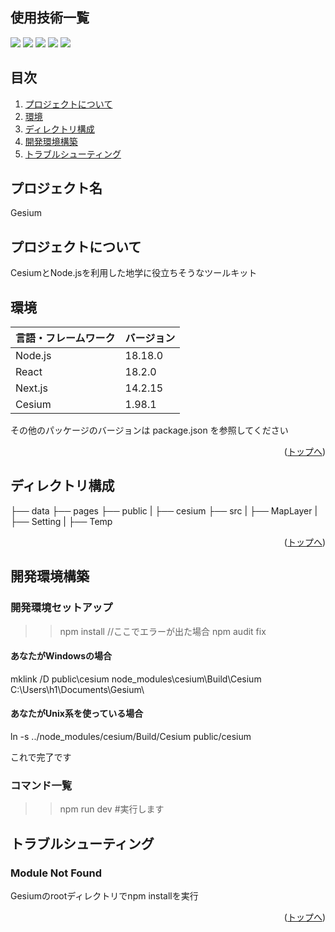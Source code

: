 <div id="top"></div>

## 使用技術一覧

<!-- シールド一覧 -->
<!-- 該当するプロジェクトの中から任意のものを選ぶ-->
<p style="display: inline">
  <!-- フロントエンドのフレームワーク一覧 -->
  <img src="https://img.shields.io/badge/-Node.js-000000.svg?logo=node.js&style=for-the-badge">
  <img src="https://img.shields.io/badge/-Next.js-000000.svg?logo=next.js&style=for-the-badge">
  <img src="https://img.shields.io/badge/-TailwindCSS-000000.svg?logo=tailwindcss&style=for-the-badge">
  <img src="https://img.shields.io/badge/-React-20232A?style=for-the-badge&logo=react&logoColor=61DAF">
  <!-- インフラ一覧 -->
  <img src="https://img.shields.io/badge/-githubactions-FFFFFF.svg?logo=github-actions&style=for-the-badge">
</p>

## 目次

1. [プロジェクトについて](#プロジェクトについて)
2. [環境](#環境)
3. [ディレクトリ構成](#ディレクトリ構成)
4. [開発環境構築](#開発環境構築)
5. [トラブルシューティング](#トラブルシューティング)

## プロジェクト名

Gesium

<!-- プロジェクトについて -->

## プロジェクトについて

CesiumとNode.jsを利用した地学に役立ちそうなツールキット

<!-- プロジェクトの概要を記載 -->
<!--
  <p align="left">
    <br />
    <!-- プロジェクト詳細にWikiのリンク 
    <a href="Backlogのwikiリンク"><strong>プロジェクト詳細 »</strong></a>
    <br />
    <br />
<p align="right">(<a href="#top">トップへ</a>)</p>
-->
## 環境

<!-- 言語、フレームワーク、ミドルウェア、インフラの一覧とバージョンを記載 -->

| 言語・フレームワーク  | バージョン |
| --------------------- | ---------- |
| Node.js               | 18.18.0   |
| React                 | 18.2.0     |
| Next.js               | 14.2.15     |
| Cesium                | 1.98.1     |

その他のパッケージのバージョンは package.json を参照してください

<p align="right">(<a href="#top">トップへ</a>)</p>

## ディレクトリ構成

<!-- Treeコマンドを使ってディレクトリ構成を記載 -->
├── data
├── pages
├── public
|   ├── cesium
├── src
|   ├── MapLayer
|   ├── Setting
|   ├── Temp

<p align="right">(<a href="#top">トップへ</a>)</p>

## 開発環境構築

### 開発環境セットアップ

>> npm install
//ここでエラーが出た場合
>> npm audit fix

#### あなたがWindowsの場合

mklink /D public\cesium node_modules\cesium\Build\Cesium
C:\Users\h1\Documents\Gesium\
#### あなたがUnix系を使っている場合

ln -s ../node_modules/cesium/Build/Cesium public/cesium

これで完了です

### コマンド一覧

>> npm run dev #実行します

## トラブルシューティング

### Module Not Found

Gesiumのrootディレクトリでnpm installを実行

<p align="right">(<a href="#top">トップへ</a>)</p>

